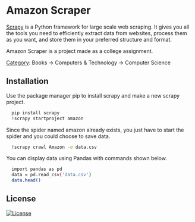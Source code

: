 # Amazon Scraper

[Scrapy](https://docs.scrapy.org/en/latest/) is a Python framework for large scale web scraping. It gives you all the tools you need to efficiently extract data from websites, process them as you want, and store them in your preferred structure and format.





Amazon Scraper is a project made as a college assignment.

[Category](https://www.amazon.com/s?i=stripbooks&bbn=5&rh=n%3A283155%2Cn%3A5%2Cn%3A3508%2Cp_n_publication_date%3A1250226011&dc&qid=1643905060&rnid=5&ref=sr_nr_n_3): Books -> Computers & Technology -> Computer Science


## Installation

Use the package manager pip to install scrapy and make a new scrapy project.

```bash
  pip install scrapy
  !scrapy startproject amazon
```
Since the spider named amazon already exists, you just have to start the spider and you could choose to save data.

```bash
  !scrapy crawl Amazon -o data.csv
```
    
You can display data using Pandas with commands shown below.

```bash
  import pandas as pd
  data = pd.read_csv('data.csv')
  data.head()
```
## License

[![License](https://img.shields.io/badge/License-Apache_2.0-blue.svg)](https://opensource.org/licenses/Apache-2.0)
